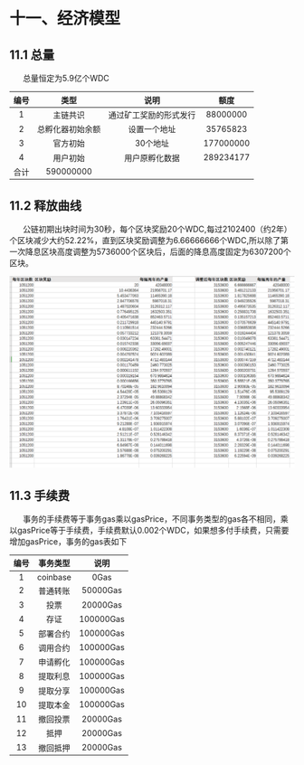 # 十一、经济模型
## 11.1 总量
&#160;&#160;&#160;&#160;&#160;&#160;总量恒定为5.9亿个WDC

|编号| 类型|说明|额度
|:----:|:----:|:----:|:----:
|1 | 主链共识|通过矿工奖励的形式发行|88000000
|2| 总孵化器初始余额|设置一个地址|35765823
|3|官方初始|30个地址|177000000
|4|用户初始|用户原孵化数据|289234177
|合计|590000000

## 11.2 释放曲线
&#160;&#160;&#160;&#160;&#160;&#160;公链初期出块时间为30秒，每个区块奖励20个WDC,每过2102400（约2年）个区块减少大约52.22%，直到区块奖励调整为6.66666666个WDC,所以除了第一次降息区块高度调整为5736000个区块后，后面的降息高度固定为6307200个区块。

![经济模型](../img/economic.png)

## 11.3  手续费
&#160;&#160;&#160;&#160;&#160;&#160;事务的手续费等于事务gas乘以gasPrice，不同事务类型的gas各不相同，乘以gasPrice等于手续费，手续费默认0.002个WDC，如果想多付手续费，只需要增加gasPrice，事务的gas表如下

|编号| 事务类型|说明
|:----:|:----:|:----:|
|1| coinbase|0Gas
|2| 普通转账|50000Gas
|3|投票|20000Gas
|4|存证|100000Gas
|5|部署合约|100000Gas
|6|调用合约|100000Gas
|7|申请孵化|100000Gas
|8|提取利息|100000Gas
|9|提取分享|100000Gas
|10|提取本金|100000Gas
|11|撤回投票|20000Gas
|12|抵押|20000Gas
|13|撤回抵押|20000Gas